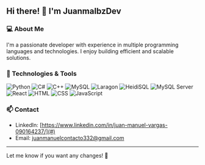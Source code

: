 ## Hi there! 👋 I'm JuanmaIbzDev

### 💻 About Me
I'm a passionate developer with experience in multiple programming languages and technologies. I enjoy building efficient and scalable solutions.

### 🚀 Technologies & Tools

![Python](https://img.shields.io/badge/-Python-3776AB?style=flat-square&logo=python&logoColor=white)
![C#](https://img.shields.io/badge/-C%23-239120?style=flat-square&logo=c-sharp&logoColor=white)
![C++](https://img.shields.io/badge/-C%2B%2B-00599C?style=flat-square&logo=c%2B%2B&logoColor=white)
![MySQL](https://img.shields.io/badge/-MySQL-4479A1?style=flat-square&logo=mysql&logoColor=white)
![Laragon](https://img.shields.io/badge/-Laragon-0E83CD?style=flat-square&logo=laragon&logoColor=white)
![HeidiSQL](https://img.shields.io/badge/-HeidiSQL-336791?style=flat-square&logoColor=white)
![MySQL Server](https://img.shields.io/badge/-MySQL_Server-4479A1?style=flat-square&logo=mysql&logoColor=white)
![React](https://img.shields.io/badge/-React-61DAFB?style=flat-square&logo=react&logoColor=white)
![HTML](https://img.shields.io/badge/-HTML5-E34F26?style=flat-square&logo=html5&logoColor=white)
![CSS](https://img.shields.io/badge/-CSS3-1572B6?style=flat-square&logo=css3&logoColor=white)
![JavaScript](https://img.shields.io/badge/-JavaScript-F7DF1E?style=flat-square&logo=javascript&logoColor=black)

### 📫 Contact
- LinkedIn: [https://www.linkedin.com/in/juan-manuel-vargas-090164237/](#)
- Email: [juanmanuelcontacto332@gmail.com](#)

---

Let me know if you want any changes! 🚀
